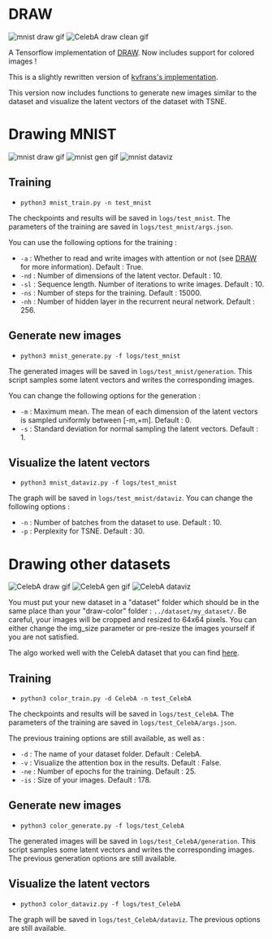 # DRAW

![mnist draw gif](examples/mnist/mnist-draw.gif "MNIST")
![CelebA draw clean gif](examples/CelebA/CelebA-draw-clean.gif "CelebA")

A Tensorflow implementation of [DRAW](https://arxiv.org/abs/1502.04623). Now includes support for colored images !

This is a slightly rewritten version of [kvfrans's implementation](https://github.com/kvfrans/draw-color).

This version now includes functions to generate new images similar to the dataset and visualize the latent vectors of the dataset with TSNE.




# Drawing MNIST

![mnist draw gif](examples/mnist/mnist-draw.gif "MNIST")
![mnist gen gif](examples/mnist/mnist-generation.gif "MNIST generation")
![mnist dataviz](examples/mnist/dataviz/dataviz-n10.png "MNIST dataviz")

## Training

* ```python3 mnist_train.py -n test_mnist```

The checkpoints and results will be saved in ```logs/test_mnist```.
The parameters of the training are saved in ```logs/test_mnist/args.json```.

You can use the following options for the training :
* ``` -a ``` : Whether to read and write images with attention or not (see [DRAW](https://arxiv.org/abs/1502.04623) for more information). Default : True.
* ``` -nd ``` : Number of dimensions of the latent vector. Default : 10.
* ``` -sl ``` : Sequence length. Number of iterations to write images. Default : 10.
* ``` -ns ``` : Number of steps for the training. Default : 15000.
* ``` -nh ``` : Number of hidden layer in the recurrent neural network. Default : 256.

## Generate new images

* ```python3 mnist_generate.py -f logs/test_mnist```

The generated images will be saved in ```logs/test_mnist/generation```.
This script samples some latent vectors and writes the corresponding images.

You can change the following options for the generation :
* ``` -m ``` : Maximum mean. The mean of each dimension of the latent vectors is sampled uniformly between [-m,+m]. Default : 0.
* ``` -s ``` : Standard deviation for normal sampling the latent vectors. Default : 1.

## Visualize the latent vectors

* ```python3 mnist_dataviz.py -f logs/test_mnist```

The graph will be saved in ```logs/test_mnist/dataviz```.
You can change the following options :
* ``` -n ``` : Number of batches from the dataset to use. Default : 10.
* ``` -p ``` : Perplexity for TSNE. Default : 30.

# Drawing other datasets

![CelebA draw gif](examples/CelebA/CelebA-draw.gif "CelebA")
![CelebA gen gif](examples/CelebA/CelebA-generation.gif "CelebA gen")
![CelebA dataviz](examples/CelebA/dataviz/dataviz-n10-p30.png "CelebA dataviz")

You must put your new dataset in a "dataset" folder which should be in the same place than your "draw-color" folder : ```../dataset/my_dataset/```.
Be careful, your images will be cropped and resized to 64x64 pixels. You can either change the img_size parameter or pre-resize the images yourself if you are not satisfied.

The algo worked well with the CelebA dataset that you can find [here](http://mmlab.ie.cuhk.edu.hk/projects/CelebA.html).

## Training

* ```python3 color_train.py -d CelebA -n test_CelebA```

The checkpoints and results will be saved in ```logs/test_CelebA```.
The parameters of the training are saved in ```logs/test_CelebA/args.json```.

The previous training options are still available, as well as :
* ``` -d ``` : The name of your dataset folder. Default : CelebA.
* ``` -v ``` : Visualize the attention box in the results. Default : False.
* ``` -ne ``` : Number of epochs for the training. Default : 25.
* ``` -is ``` : Size of your images. Default : 178.


## Generate new images

* ```python3 color_generate.py -f logs/test_CelebA```

The generated images will be saved in ```logs/test_CelebA/generation```.
This script samples some latent vectors and writes the corresponding images.
The previous generation options are still available.


## Visualize the latent vectors

* ```python3 color_dataviz.py -f logs/test_CelebA```

The graph will be saved in ```logs/test_CelebA/dataviz```.
The previous options are still available.
